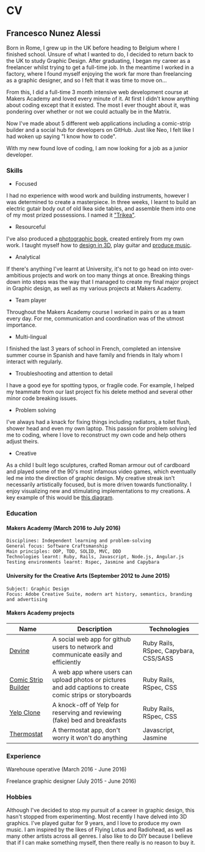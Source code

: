 # CV
## Francesco Nunez Alessi
Born in Rome, I grew up in the UK before heading to Belgium where I finished school. Unsure of what I wanted to do, I decided to return back to the UK to study Graphic Design. After graduating, I began my career as a freelancer whilst trying to get a full-time job. In the meantime I worked in a factory, where I found myself enjoying the work far more than freelancing as a graphic designer, and so I felt that it was time to move on...

From this, I did a full-time 3 month intensive web development course at Makers Academy and loved every minute of it. At first I didn't know anything about coding except that it existed. The most I ever thought about it, was pondering over whether or not we could actually be in the Matrix.

Now I've made about 5 different web applications including a comic-strip builder and a social hub for developers on GitHub. Just like Neo, I felt like I had woken up saying "I know how to code".

With my new found love of coding, I am now looking for a job as a junior developer.

### Skills

- Focused

I had no experience with wood work and building instruments, however I was determined to create a masterpiece. In three weeks, I learnt to build an electric gutair body out of old Ikea side tables, and assemble them into one of my most prized possessions. I named it ["Trikea"](https://www.behance.net/gallery/31988285/Trikea-Old-IKEA-furniture-put-to-good-use).

- Resourceful

I've also produced a [photographic book](https://www.behance.net/gallery/32004029/Transiendence), created entirely from my own work. I taught myself how to [design in 3D](https://www.behance.net/gallery/32002401/3D-Modelling-With-Blender), play guitar and [produce music](https://soundcloud.com/temka1991).

- Analytical

If there's anything I've learnt at University, it's not to go head on into over-ambitious projects and work on too many things at once. Breaking things down into steps was the way that I managed to create my final major project in Graphic design, as well as my various projects at Makers Academy.

- Team player

Throughout the Makers Academy course I worked in pairs or as a team every day. For me, communication and coordination was of the utmost importance.

- Multi-lingual

I finished the last 3 years of school in French, completed an intensive summer course in Spanish and have family and friends in Italy whom I interact with regularly.

- Troubleshooting and attention to detail

I have a good eye for spotting typos, or fragile code. For example, I helped my teammate from our last project fix his delete method and several other minor code breaking issues.

- Problem solving

I've always had a knack for fixing things including radiators, a toilet flush, shower head and even my own laptop. This passion for problem solving led me to coding, where I love to reconstruct my own code and help others adjust theirs. 

- Creative

As a child I built lego sculptures, crafted Roman armour out of cardboard and played some of the 90's most infamous video games, which eventually led me into the direction of graphic design. My creative streak isn't necessarily artistically focused, but is more driven towards functionality. I enjoy visualizing new and stimulating implementations to my creations. A key example of this would be [this diagram](https://drive.google.com/file/d/0B8j1h64XKkhAdml1U0JsYWEzUE0/view?usp=sharing).

### Education

#### Makers Academy (March 2016 to July 2016)

    Disciplines: Independent learning and problem-solving
    General focus: Software Craftsmanship
    Main principles: OOP, TDD, SOLID, MVC, DDD
    Technologies learnt: Ruby, Rails, Javascript, Node.js, Angular.js
    Testing environments learnt: Rspec, Jasmine and Capybara

#### University for the Creative Arts (September 2012 to June 2015)

    Subject: Graphic Design
    Focus: Adobe Creative Suite, modern art history, semantics, branding and advertising
  

#### Makers Academy projects

| Name | Description | Technologies |
|------|-------------|--------------|
| [Devine](https://devine-github.herokuapp.com/) | A social web app for github users to network and communicate easily and efficiently | Ruby Rails, RSpec, Capybara, CSS/SASS |
| [Comic Strip Builder](https://github.com/Rob-rls/comic-builder) | A web app where users can upload photos or pictures and add captions to create comic strips or storyboards | Ruby Rails, RSpec, CSS |
| [Yelp Clone](https://github.com/Frunez/yalp/tree/master/yelp_clone) | A knock-off of Yelp for reserving and reviewing (fake) bed and breakfasts | Ruby Rails, RSpec, CSS |
| [Thermostat](https://github.com/Frunez/thermostat) | A thermostat app, don't worry it won't do anything | Javascript, Jasmine |



### Experience

Warehouse operative (March 2016 - June 2016)

Freelance graphic designer (July 2015 - June 2016)

### Hobbies

Although I've decided to stop my pursuit of a career in graphic design, this hasn't stopped from experimenting. Most recently I have delved into 3D graphics. I've played guitar for 9 years, and I love to produce my own music. I am inspired by the likes of Flying Lotus and Radiohead, as well as many other artists across all genres. I also like to do DIY because I believe that if I can make something myself, then there really is no reason to buy it.   
